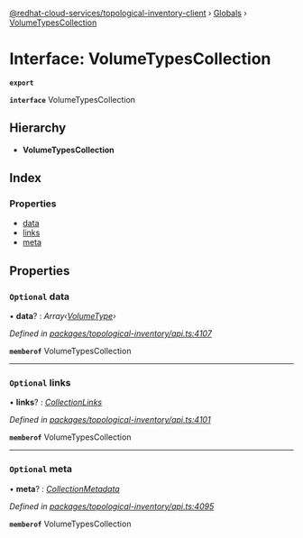 [@redhat-cloud-services/topological-inventory-client](../README.md) › [Globals](../globals.md) › [VolumeTypesCollection](volumetypescollection.md)

# Interface: VolumeTypesCollection

**`export`** 

**`interface`** VolumeTypesCollection

## Hierarchy

* **VolumeTypesCollection**

## Index

### Properties

* [data](volumetypescollection.md#optional-data)
* [links](volumetypescollection.md#optional-links)
* [meta](volumetypescollection.md#optional-meta)

## Properties

### `Optional` data

• **data**? : *Array‹[VolumeType](volumetype.md)›*

*Defined in [packages/topological-inventory/api.ts:4107](https://github.com/RedHatInsights/javascript-clients/blob/master/packages/topological-inventory/api.ts#L4107)*

**`memberof`** VolumeTypesCollection

___

### `Optional` links

• **links**? : *[CollectionLinks](collectionlinks.md)*

*Defined in [packages/topological-inventory/api.ts:4101](https://github.com/RedHatInsights/javascript-clients/blob/master/packages/topological-inventory/api.ts#L4101)*

**`memberof`** VolumeTypesCollection

___

### `Optional` meta

• **meta**? : *[CollectionMetadata](collectionmetadata.md)*

*Defined in [packages/topological-inventory/api.ts:4095](https://github.com/RedHatInsights/javascript-clients/blob/master/packages/topological-inventory/api.ts#L4095)*

**`memberof`** VolumeTypesCollection
